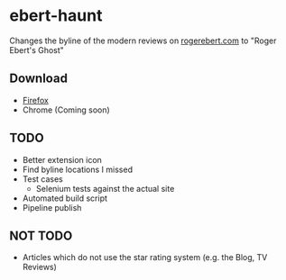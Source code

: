 # ebert-haunt
Changes the byline of the modern reviews on [rogerebert.com](https://www.rogerebert.com) to "Roger Ebert's Ghost"

## Download
* [Firefox](https://addons.mozilla.org/en-US/firefox/addon/ebert-haunt/)
* Chrome (Coming soon)

## TODO
* Better extension icon
* Find byline locations I missed
* Test cases
  * Selenium tests against the actual site
* Automated build script
* Pipeline publish

## NOT TODO
* Articles which do not use the star rating system (e.g. the Blog, TV Reviews)
